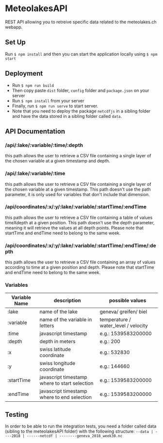 # MeteolakesAPI

REST API allowing you to retreive specific data related to the meteolakes.ch webapp.

## Set Up

Run `$ npm install` and then you can start the application locally using `$ npm start `

## Deployment

* Run `$ npm run build`
* Then copy paste `dist` folder, `config` folder and `package.json` on your server
* Run `$ npm install` from your server
* Finally, run `$ npm run serve` to start server.
* Note that you need to deploy the package `netcdfjs` in a sibling folder and have the data stored in a sibling folder called `data`.

## API Documentation

### /api/:lake/:variable/:time/:depth
this path allows the user to retrieve a CSV file containing a single layer of the chosen variable at a given timestamp and depth.  

### /api/:lake/:variable/:time
this path allows the user to retrieve a CSV file containing a single layer of the chosen variable at a given timestamp. This path doesn't use the path parameter, it is only used for variables that don't include that dimension.  

### /api/coordinates/:x/:y/:lake/:variable/:startTime/:endTime
this path allows the user to retrieve a CSV file containing a table of values timeXdepth at a given position. This path doesn't use the depth parameter, meaning it will retrieve the values at all depth points. Please note that startTime and endTime need to belong to the same week.  

### /api/coordinates/:x/:y/:lake/:variable/:startTime/:endTime/:depth
this path allows the user to retrieve a CSV file containing an array of values according to time at a given position and depth. Please note that startTime and endTime need to belong to the same week.

### Variables
| Variable Name | description                                   | possible values                                                     |
| ------------- | --------------------------------------------- | ------------------------------------------------------------------- |
| :lake         | name of the lake                              | geneva/ greifen/ biel                                               |
| :variable     | name of the variable in letters               | temperature / water_level / velocity                                |
| :time         | javascript timestamp                          | e.g.: 1539583200000                                                 |
| :depth        | depth in meters                               | e.g.: 200                                                           |
| :x            | swiss latitude coordinate                     | e.g.: 532830                                                        |
| :y            | swiss longitude coordinate                    | e.g.: 144660                                                        |
| :startTime    | javascript timestamp where to start selection | e.g.: 1539583200000                                                 |
| :endTime      | javascript timestamp where to end selection   | e.g.: 1539583200000                                                 |

## Testing
In order to be able to run the integration tests, you need a folder called data (sibling to the meteolakesAPI folder) with the following structure:
`
--data
|
----2018
|
------netcdf
|
--------geneva_2018_week30.nc
`